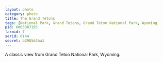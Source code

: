 ```yaml
---
layout: photo
category: photo
title: The Grand Tetons
tags: [National Park, Grand Tetons, Grand Teton National Park, Wyoming, landscape, cycomachead, Michael Ball]
pid: 6003387195
farmid: 7
serid: 6144
secret: b2985d3ba1
---
```



A classic view from Grand Teton National Park, Wyoming.
